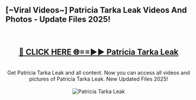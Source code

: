 <h2>[~Viral Videos~] Patricia Tarka Leak Videos And Photos - Update Files 2025!</h2>
<br>
<div align="center">
<h2><a href="https://top-ai-tools.click/QrbHav" rel="nofollow">🔴 CLICK HERE 🌐==►► Patricia Tarka Leak</a></h2>
<br>
Get Patricia Tarka Leak and all content. Now you can access all videos and pictures of Patricia Tarka Leak. New Updated Files 2025!
<br>
<br>
<a href="https://top-ai-tools.click/QrbHav" rel="nofollow" data-target="animated-image.originalLink"><img src="https://i.ibb.co.com/WyWwxjT/player-gif2.gif" alt="Patricia Tarka Leak" style="max-width: 100%; display: inline-block;" data-target="animated-image.originalImage"></a>
</div>
<br>